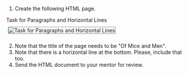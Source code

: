 1. Create the following HTML page.
  
  <div id="media-container-image-Task for Paragraphs and Horizontal Lines">
    <div id="media-title-image-Task for Paragraphs and Horizontal Lines">Task for Paragraphs and Horizontal Lines</div>
    <img src="https://s3.amazonaws.com/tech-career-booster-courses/01-full-stack-web-developer/sections/01-html-and-css/chapters/08-paragraphs-horizontal-lines-and-comments/assets/images/task-on-paragraphs-and-horizontal-lines.png"
          alt="Task for Paragraphs and Horizontal Lines" title="Task for Paragraphs and Horizontal Lines" style="border:1px solid gray; margin: 10px 5px;"></img>
  </div>
  
2. Note that the title of the page needs to be "Of Mice and Men".
3. Note that there is a horizontal line at the bottom. Please, include that too.
4. Send the HTML document to your mentor for review.
